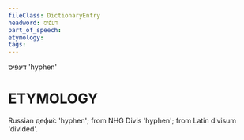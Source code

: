 ```yaml
---
fileClass: DictionaryEntry
headword: דעפֿיס
part_of_speech: 
etymology: 
tags: 
---
```

דעפֿיס
'hyphen'

ETYMOLOGY
===========
Russian дефи́с 'hyphen'; from NHG Divis 'hyphen'; from Latin divisum 'divided'.